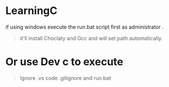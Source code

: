 # LearningC

if using windows execute the run.bat script first as administrator
.
>it'll install Choclaty 
>and Gcc 
>and will set path automatically.

# Or use Dev c to execute
>Ignore .vs code .gitignore and run.bat


